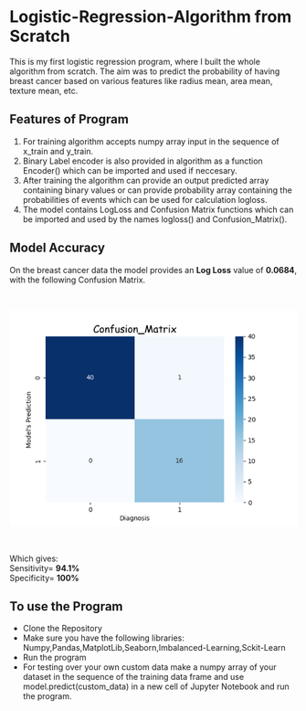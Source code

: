# Logistic-Regression-Algorithm from Scratch

This is my first logistic regression program, where I built the whole algorithm from scratch. The aim was to predict the probability of having breast cancer based on various features like radius mean, area mean, texture mean, etc.

## Features of Program
1. For training algorithm accepts numpy array input in the sequence of x_train and y_train.
2. Binary Label encoder is also provided in algorithm as a function Encoder() which can be imported and used if neccesary.
3. After training the algorithm can provide an output predicted array containing binary values or can provide probability array containing the probabilities of events which can be used for calculation logloss.
4. The model contains LogLoss and Confusion Matrix functions which can be imported and used by the names logloss() and Confusion_Matrix().

## Model Accuracy
On the breast cancer data the model provides an **Log Loss** value of **0.0684**, with the following Confusion Matrix.  

<br>

![Confusion Matrix](Confusion_Matrix.png)

<br>

Which gives:  
Sensitivity= **94.1%**  
Specificity= **100%**

## To use the Program
- Clone the Repository
- Make sure you have the following libraries: Numpy,Pandas,MatplotLib,Seaborn,Imbalanced-Learning,Sckit-Learn
- Run the program
- For testing over your own custom data make a numpy array of your dataset in the sequence of the training data frame and use model.predict(custom_data) in a new cell of Jupyter Notebook and run the program.